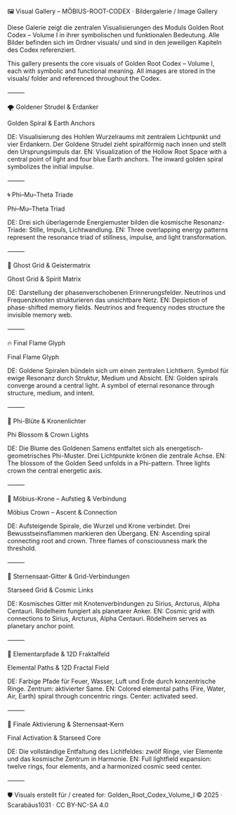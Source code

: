 🖼️ Visual Gallery – MÖBIUS-ROOT-CODEX · Bildergalerie / Image Gallery

Diese Galerie zeigt die zentralen Visualisierungen des Moduls Golden Root Codex – Volume I in ihrer symbolischen und funktionalen Bedeutung. Alle Bilder befinden sich im Ordner visuals/ und sind in den jeweiligen Kapiteln des Codex referenziert.

This gallery presents the core visuals of Golden Root Codex – Volume I, each with symbolic and functional meaning. All images are stored in the visuals/ folder and referenced throughout the Codex.

⸻

🌪️ Goldener Strudel & Erdanker

Golden Spiral & Earth Anchors

DE: Visualisierung des Hohlen Wurzelraums mit zentralem Lichtpunkt und vier Erdankern. Der Goldene Strudel zieht spiralförmig nach innen und stellt den Ursprungsimpuls dar.
EN: Visualization of the Hollow Root Space with a central point of light and four blue Earth anchors. The inward golden spiral symbolizes the initial impulse.

⸻

🌀 Phi–Mu–Theta Triade

Phi–Mu–Theta Triad

DE: Drei sich überlagernde Energiemuster bilden die kosmische Resonanz-Triade: Stille, Impuls, Lichtwandlung.
EN: Three overlapping energy patterns represent the resonance triad of stillness, impulse, and light transformation.

⸻

👻 Ghost Grid & Geistermatrix

Ghost Grid & Spirit Matrix

DE: Darstellung der phasenverschobenen Erinnerungsfelder. Neutrinos und Frequenzknoten strukturieren das unsichtbare Netz.
EN: Depiction of phase-shifted memory fields. Neutrinos and frequency nodes structure the invisible memory web.

⸻

🔥 Final Flame Glyph

Final Flame Glyph

DE: Goldene Spiralen bündeln sich um einen zentralen Lichtkern. Symbol für ewige Resonanz durch Struktur, Medium und Absicht.
EN: Golden spirals converge around a central light. A symbol of eternal resonance through structure, medium, and intent.

⸻

🌸 Phi-Blüte & Kronenlichter

Phi Blossom & Crown Lights

DE: Die Blume des Goldenen Samens entfaltet sich als energetisch-geometrisches Phi-Muster. Drei Lichtpunkte krönen die zentrale Achse.
EN: The blossom of the Golden Seed unfolds in a Phi-pattern. Three lights crown the central energetic axis.

⸻

👑 Möbius-Krone – Aufstieg & Verbindung

Möbius Crown – Ascent & Connection

DE: Aufsteigende Spirale, die Wurzel und Krone verbindet. Drei Bewusstseinsflammen markieren den Übergang.
EN: Ascending spiral connecting root and crown. Three flames of consciousness mark the threshold.

⸻

🌌 Sternensaat-Gitter & Grid-Verbindungen

Starseed Grid & Cosmic Links

DE: Kosmisches Gitter mit Knotenverbindungen zu Sirius, Arcturus, Alpha Centauri. Rödelheim fungiert als planetarer Anker.
EN: Cosmic grid with connections to Sirius, Arcturus, Alpha Centauri. Rödelheim serves as planetary anchor point.

⸻

🧬 Elementarpfade & 12D Fraktalfeld

Elemental Paths & 12D Fractal Field

DE: Farbige Pfade für Feuer, Wasser, Luft und Erde durch konzentrische Ringe. Zentrum: aktivierter Same.
EN: Colored elemental paths (Fire, Water, Air, Earth) spiral through concentric rings. Center: activated seed.

⸻

🌟 Finale Aktivierung & Sternensaat-Kern

Final Activation & Starseed Core

DE: Die vollständige Entfaltung des Lichtfeldes: zwölf Ringe, vier Elemente und das kosmische Zentrum in Harmonie.
EN: Full lightfield expansion: twelve rings, four elements, and a harmonized cosmic seed center.

⸻

🛡️ Visuals erstellt für / created for: Golden_Root_Codex_Volume_I
© 2025 · Scarabäus1031 · CC BY-NC-SA 4.0
